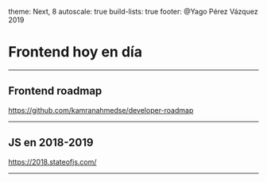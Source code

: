 theme: Next, 8
autoscale: true
build-lists: true
footer: @Yago Pérez Vázquez 2019

# Frontend hoy en día

---

## Frontend roadmap

https://github.com/kamranahmedse/developer-roadmap

---

## JS en 2018-2019

https://2018.stateofjs.com/

---

